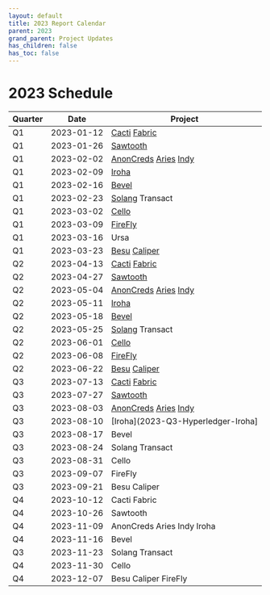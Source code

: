 ```yaml
---
layout: default
title: 2023 Report Calendar
parent: 2023
grand_parent: Project Updates
has_children: false
has_toc: false
---
```


# 2023 Schedule


| Quarter | Date       | Project   |
| ------- | ---------- | --------- |
| Q1      | 2023-01-12 | [Cacti](2023-Q1-Hyperledger-Cacti) [Fabric](2023-Q1-Hyperledger-Fabric) |
| Q1      | 2023-01-26 | [Sawtooth](2023-Q1-Hyperledger-Sawtooth) |
| Q1      | 2023-02-02 | [AnonCreds](2023-Q1-Hyperledger-AnonCreds) [Aries](2023-Q1-Hyperledger-Aries) [Indy](2023-Q1-Hyperledger-Indy) |
| Q1      | 2023-02-09 | [Iroha](2023-Q1-Hyperledger-Iroha) |
| Q1      | 2023-02-16 | [Bevel](2023-Q1-Hyperledger-Bevel) |
| Q1      | 2023-02-23 | [Solang](2023-Q1-Hyperledger-Solang) Transact |
| Q1      | 2023-03-02 | [Cello](2023-Q1-Hyperledger-Cello) |
| Q1      | 2023-03-09 | [FireFly](2023-Q1-Hyperledger-FireFly) |
| Q1      | 2023-03-16 | Ursa |
| Q1      | 2023-03-23 | [Besu](2023-Q1-Hyperledger-Besu) [Caliper](2023-Q1-Hyperledger-Caliper) |
| Q2      | 2023-04-13 | [Cacti](2023-Q2-Hyperledger-Cacti) [Fabric](2023-Q2-Hyperledger-Fabric) |
| Q2      | 2023-04-27 | [Sawtooth](2023-Q2-Hyperledger-Sawtooth)  |
| Q2      | 2023-05-04 | [AnonCreds](2023-Q2-Hyperledger-AnonCreds) [Aries](2023-Q2-Hyperledger-Aries) [Indy](2023-Q2-Hyperledger-Indy) |
| Q2      | 2023-05-11 | [Iroha](2023-Q2-Hyperledger-Iroha) |
| Q2      | 2023-05-18 | [Bevel](2023-Q2-Hyperledger-Bevel) |
| Q2      | 2023-05-25 | [Solang](2023-Q2-Hyperledger-Solang) Transact |
| Q2      | 2023-06-01 | [Cello](2023-Q2-Hyperldger-Cello)|
| Q2      | 2023-06-08 | [FireFly](2023-Q2-Hyperledger-FireFly) |
| Q2      | 2023-06-22 | [Besu](2023-Q2-Hyperledger-Besu) [Caliper](2023-Q2-Hyperledger-Caliper) |
| Q3      | 2023-07-13 | [Cacti](2023-Q3-Hyperledger-Cacti) [Fabric](2023-Q3-Hyperledger-Fabric) |
| Q3      | 2023-07-27 | [Sawtooth](2023-Q3-Hyperleger-Sawtooth) |
| Q3      | 2023-08-03 | [AnonCreds](2023-Q3-Hyperledger-AnonCreds) [Aries](2023-Q3-Hyperledger-Aries) [Indy](2023-Q3-Hyperledger-Indy) |
| Q3      | 2023-08-10 | [Iroha](2023-Q3-Hyperledger-Iroha] |
| Q3      | 2023-08-17 | Bevel     |
| Q3      | 2023-08-24 | Solang Transact |
| Q3      | 2023-08-31 | Cello     |
| Q3      | 2023-09-07 | FireFly   |
| Q3      | 2023-09-21 | Besu Caliper |
| Q4      | 2023-10-12 | Cacti Fabric |
| Q4      | 2023-10-26 | Sawtooth  |
| Q4      | 2023-11-09 | AnonCreds Aries Indy Iroha |
| Q4      | 2023-11-16 | Bevel     |
| Q3      | 2023-11-23 | Solang Transact |
| Q4      | 2023-11-30 | Cello     |
| Q4      | 2023-12-07 | Besu Caliper FireFly   |

